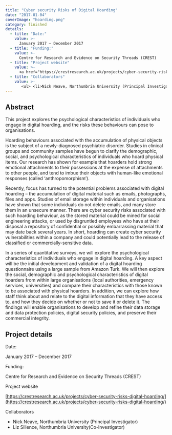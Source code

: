 ```yaml
---
title: "Cyber security Risks of Digital Hoarding"
date: "2017-01-04"
coverImage: "hoarding.png"
category: finished
details:
  - title: "Date:"
    value: >-
      January 2017 – December 2017
  - title: "Funding:"
    value: >-
      Centre for Research and Evidence on Security Threads (CREST)
  - title: "Project website"
    value: >-
      <a href="https://crestresearch.ac.uk/projects/cyber-security-risks-digital-hoarding/">https://crestresearch.ac.uk/projects/cyber-security-risks-digital-hoarding/</a>
  - title: "Collaborators"
    value: >-
       <ul> <li>Nick Neave, Northumbria University (Principal Investigator)</li> <li>Liz Sillence, Northumbria University(Co-Investigator)</li> </ul> 
---
```


## Abstract

This project explores the psychological characteristics of individuals who engage in digital hoarding, and the risks these behaviours can pose to organisations.

Hoarding behaviours associated with the accumulation of physical objects is the subject of a newly-diagnosed psychiatric disorder. Studies in clinical groups and community samples have begun to clarify the demographic, social, and psychological characteristics of individuals who hoard physical items. Our research has shown for example that hoarders hold strong emotional attachments to their possessions at the expense of attachments to other people, and tend to imbue their objects with human-like emotional responses (called ‘anthropomorphism’).

Recently, focus has turned to the potential problems associated with digital hoarding – the accumulation of digital material such as emails, photographs, files and apps. Studies of email storage within individuals and organisations have shown that some individuals do not delete emails, and many store them in an unsecure manner. There are cyber security risks associated with such hoarding behaviour, as the stored material could be mined for social engineering attacks, or used by disgruntled employees who have at their disposal a repository of confidential or possibly embarrassing material that may date back several years. In short, hoarding can create cyber security vulnerabilities within a company and could potentially lead to the release of classified or commercially-sensitive data.

In a series of quantitative surveys, we will explore the psychological characteristics of individuals who engage in digital hoarding. A key aspect will be the initial development and validation of a digital hoarding questionnaire using a large sample from Amazon Turk. We will then explore the social, demographic and psychological characteristics of digital hoarders from within large organisations (local authorities, emergency services, universities) and compare their characteristics with those known to be associated with physical hoarders. In addition, we can explore how staff think about and relate to the digital information that they have access to, and how they decide on whether or not to save it or delete it. The findings will enable organisations to develop and refine their data storage and data protection policies, digital security policies, and preserve their commercial integrity.

## Project details

Date:

January 2017 – December 2017

Funding:

Centre for Research and Evidence on Security Threads (CREST)

Project website

[https://crestresearch.ac.uk/projects/cyber-security-risks-digital-hoarding/](https://crestresearch.ac.uk/projects/cyber-security-risks-digital-hoarding/)

Collaborators

- Nick Neave, Northumbria University (Principal Investigator)
- Liz Sillence, Northumbria University(Co-Investigator)
